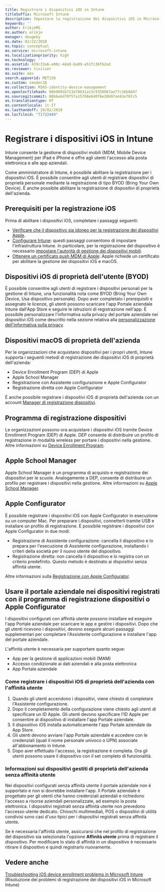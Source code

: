 ```yaml
---
title: Registrare i dispositivi iOS in Intune
titleSuffix: Microsoft Intune
description: Impostare la registrazione dei dispositivi iOS in Microsoft Intune.
keywords: ''
author: ErikjeMS
ms.author: erikje
manager: dougeby
ms.date: 02/22/2018
ms.topic: conceptual
ms.service: microsoft-intune
ms.localizationpriority: high
ms.technology: ''
ms.assetid: 439c33a6-e80c-4da9-ba09-a51fc36f62ad
ms.reviewer: tisilver
ms.suite: ems
search.appverid: MET150
ms.custom: seodec18
ms.collection: M365-identity-device-management
ms.openlocfilehash: 80b9091b723e78631a13c9358687ae77c36b8d47
ms.sourcegitcommit: 88b6e6d70f5fa15708e640f6e20b97a442ef07c5
ms.translationtype: HT
ms.contentlocale: it-IT
ms.lasthandoff: 10/02/2019
ms.locfileid: "71722449"
---
```

# <a name="enroll-ios-devices-in-intune"></a>Registrare i dispositivi iOS in Intune

Intune consente la gestione di dispositivi mobili (MDM, Mobile Device Management) per iPad e iPhone e offre agli utenti l'accesso alla posta elettronica e alle app aziendali.

Come amministratore di Intune, è possibile abilitare la registrazione per i dispositivi iOS. È possibile consentire agli utenti di registrare dispositivi di proprietà personale mediante la registrazione di tipo BYOD (Bring Your Own Device). È anche possibile abilitare la registrazione di dispositivi di proprietà dell'azienda.

## <a name="prerequisites-for-ios-enrollment"></a>Prerequisiti per la registrazione iOS

Prima di abilitare i dispositivi iOS, completare i passaggi seguenti:

- [Verificare che il dispositivo sia idoneo per la registrazione dei dispositivi Apple](https://support.apple.com/en-us/HT204142#eligibility).
- [Configurare Intune](../fundamentals/setup-steps.md): questi passaggi consentono di impostare l'infrastruttura Intune. In particolare, per la registrazione del dispositivo è necessario [impostare l'autorità di gestione dei dispositivi mobili](../fundamentals/mdm-authority-set.md).
- [Ottenere un certificato push MDM di Apple](apple-mdm-push-certificate-get.md): Apple richiede un certificato per abilitare la gestione dei dispositivi iOS e macOS.

## <a name="user-owned-ios-devices-byod"></a>Dispositivi iOS di proprietà dell'utente (BYOD)

È possibile consentire agli utenti di registrare i dispositivi personali per la gestione di Intune, una funzionalità nota come BYOD (Bring Your Own Device, Usa dispositivo personale). Dopo aver completato i prerequisiti e assegnato le licenze, gli utenti possono scaricare l'app Portale aziendale Intune dall'App Store e seguire le istruzioni di registrazione nell'app. È possibile personalizzare l'informativa sulla privacy del portale aziendale nei dispositivi iOS come descritto nella sezione relativa alla [personalizzazione dell'informativa sulla privacy](../apps/company-portal-app.md#privacy-statement-customization).

## <a name="company-owned-ios-devices"></a>Dispositivi macOS di proprietà dell'azienda

Per le organizzazioni che acquistano dispositivi per i propri utenti, Intune supporta i seguenti metodi di registrazione dei dispositivi iOS di proprietà dell'azienda:

- Device Enrollment Program (DEP) di Apple
- Apple School Manager
- Registrazione con Assistente configurazione e Apple Configurator
- Registrazione diretta con Apple Configurator

È anche possibile registrare i dispositivi iOS di proprietà dell'azienda con un account [Manager di registrazione dispositivi](device-enrollment-manager-enroll.md).

## <a name="device-enrollment-program"></a>Programma di registrazione dispositivi

Le organizzazioni possono ora acquistare i dispositivi iOS tramite Device Enrollment Program (DEP) di Apple. DEP consente di distribuire un profilo di registrazione in modalità wireless per portare i dispositivi nella gestione. Altre informazioni su [Device Enrollment Program](device-enrollment-program-enroll-ios.md).

## <a name="apple-school-manager"></a>Apple School Manager

Apple School Manager è un programma di acquisto e registrazione dei dispositivi per le scuole. Analogamente a DEP, consente di distribuire un profilo per registrare i dispositivi nella gestione. Altre informazioni su [Apple School Manager](apple-school-manager-set-up-ios.md).

## <a name="apple-configurator"></a>Apple Configurator

È possibile registrare i dispositivi iOS con Apple Configurator in esecuzione su un computer Mac. Per preparare i dispositivi, connetterli tramite USB e installare un profilo di registrazione. È possibile registrare i dispositivi con Apple Configurator in due modi:

- Registrazione di Assistente configurazione: cancella il dispositivo e lo prepara per l'esecuzione di Assistente configurazione, installando i criteri della società per il nuovo utente del dispositivo.
- Registrazione diretta: non cancella il dispositivo e lo registra con un criterio predefinito. Questo metodo è destinato ai dispositivi senza affinità utente.

Altre informazioni sulla [Registrazione con Apple Configurator](apple-configurator-enroll-ios.md).

## <a name="use-the-company-portal-on-dep-enrolled-or-apple-configurator-enrolled-devices"></a>Usare il portale aziendale nei dispositivi registrati con il programma di registrazione dispositivi o Apple Configurator

I dispositivi configurati con affinità utente possono installare ed eseguire l'app Portale aziendale per scaricare le app e gestire i dispositivi. Dopo che gli utenti ricevono i dispositivi, devono eseguire alcuni passaggi supplementari per completare l'Assistente configurazione e installare l'app del portale aziendale.

L'affinità utente è necessaria per supportare quanto segue:

- App per la gestione di applicazioni mobili (MAM)
- Accesso condizionale ai dati aziendali e alla posta elettronica
- App Portale aziendale

### <a name="how-users-enroll-corporate-owned-ios-devices-with-user-affinity"></a>Come registrare i dispositivi iOS di proprietà dell'azienda con l'affinità utente

1. Quando gli utenti accendono i dispositivi, viene chiesto di completare l'Assistente configurazione.
2. Dopo il completamento della configurazione viene chiesto agli utenti di specificare un ID Apple. Gli utenti devono specificare l'ID Apple per consentire al dispositivo di installare l'app Portale aziendale.
3. Il dispositivo iOS installa automaticamente l'app Portale aziendale da App Store.
4. Gli utenti devono avviare l'app Portale aziendale e accedere con le credenziali (quali il nome personale univoco o UPN) associate all'abbonamento in Intune.
5. Dopo aver effettuato l'accesso, la registrazione è completa. Ora gli utenti possono usare il dispositivo con il set completo di funzionalità.

### <a name="about-corporate-owned-managed-devices-with-no-user-affinity"></a>Informazioni sui dispositivi gestiti di proprietà dell'azienda senza affinità utente

Nei dispositivi configurati senza affinità utente il portale aziendale non è supportato e non si dovrebbe installare l'app. Il Portale aziendale è progettato per gli utenti che hanno credenziali aziendali e richiedono l'accesso a risorse aziendali personalizzate, ad esempio la posta elettronica. I dispositivi registrati senza affinità utente non prevedono l'accesso utente dedicato. Chioschi multimediali, POS o dispositivi di utilità condivisi sono casi d'uso tipici per i dispositivi registrati senza affinità utente.

Se è necessaria l'affinità utente, assicurarsi che nel profilo di registrazione del dispositivo sia selezionata l'opzione **Affinità utente** prima di registrare il dispositivo. Per modificare lo stato di affinità in un dispositivo è necessario ritirare il dispositivo e quindi registrarlo nuovamente.

## <a name="see-also"></a>Vedere anche

[Troubleshooting iOS device enrollment problems in Microsoft Intune](https://support.microsoft.com/help/4039809) (Risoluzione dei problemi di registrazione dei dispositivi iOS in Microsoft Intune)

